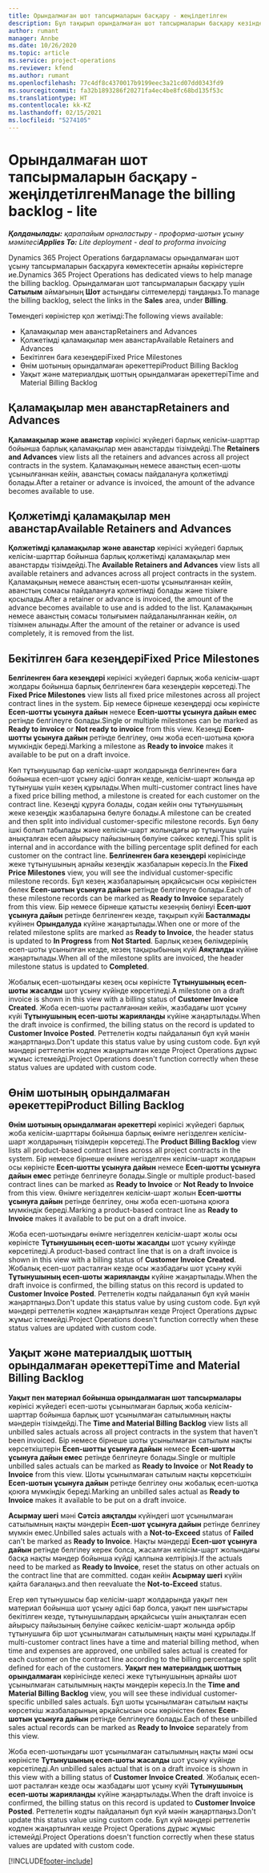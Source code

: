 ```yaml
---
title: Орындалмаған шот тапсырмаларын басқару - жеңілдетілген
description: Бұл тақырып орындалмаған шот тапсырмаларын басқару кезінде қолдануға болатын әртүрлі көріністер туралы ақпарат береді.
author: rumant
manager: Annbe
ms.date: 10/26/2020
ms.topic: article
ms.service: project-operations
ms.reviewer: kfend
ms.author: rumant
ms.openlocfilehash: 77c4df8c4370017b9199eec3a21cd07dd0343fd9
ms.sourcegitcommit: fa32b1893286f20271fa4ec4be8fc68bd135f53c
ms.translationtype: HT
ms.contentlocale: kk-KZ
ms.lasthandoff: 02/15/2021
ms.locfileid: "5274105"
---
```

# <a name="manage-the-billing-backlog---lite"></a><span data-ttu-id="04480-103">Орындалмаған шот тапсырмаларын басқару - жеңілдетілген</span><span class="sxs-lookup"><span data-stu-id="04480-103">Manage the billing backlog - lite</span></span>

<span data-ttu-id="04480-104">_**Қолданылады:** қарапайым орналастыру - проформа-шотын ұсыну мәмілесі_</span><span class="sxs-lookup"><span data-stu-id="04480-104">_**Applies To:** Lite deployment - deal to proforma invoicing_</span></span>

<span data-ttu-id="04480-105">Dynamics 365 Project Operations бағдарламасы орындалмаған шот ұсыну тапсырмаларын басқаруға көмектесетін арнайы көріністерге ие.</span><span class="sxs-lookup"><span data-stu-id="04480-105">Dynamics 365 Project Operations has dedicated views to help manage the billing backlog.</span></span> <span data-ttu-id="04480-106">Орындалмаған шот тапсырмаларын басқару үшін **Сатылым** аймағының **Шот** астындағы сілтемелерді таңдаңыз.</span><span class="sxs-lookup"><span data-stu-id="04480-106">To manage the billing backlog, select the links in the **Sales** area, under **Billing**.</span></span> 

<span data-ttu-id="04480-107">Төмендегі көріністер қол жетімді:</span><span class="sxs-lookup"><span data-stu-id="04480-107">The following views available:</span></span>

- <span data-ttu-id="04480-108">Қаламақылар мен аванстар</span><span class="sxs-lookup"><span data-stu-id="04480-108">Retainers and Advances</span></span>
- <span data-ttu-id="04480-109">Қолжетімді қаламақылар мен аванстар</span><span class="sxs-lookup"><span data-stu-id="04480-109">Available Retainers and Advances</span></span>
- <span data-ttu-id="04480-110">Бекітілген баға кезеңдері</span><span class="sxs-lookup"><span data-stu-id="04480-110">Fixed Price Milestones</span></span>
- <span data-ttu-id="04480-111">Өнім шотының орындалмаған әрекеттері</span><span class="sxs-lookup"><span data-stu-id="04480-111">Product Billing Backlog</span></span>
- <span data-ttu-id="04480-112">Уақыт және материалдық шоттың орындалмаған әрекеттері</span><span class="sxs-lookup"><span data-stu-id="04480-112">Time and Material Billing Backlog</span></span>

## <a name="retainers-and-advances"></a><span data-ttu-id="04480-113">Қаламақылар мен аванстар</span><span class="sxs-lookup"><span data-stu-id="04480-113">Retainers and Advances</span></span>

<span data-ttu-id="04480-114">**Қаламақылар және аванстар** көрінісі жүйедегі барлық келісім-шарттар бойынша барлық қаламақылар мен аванстарды тізімдейді.</span><span class="sxs-lookup"><span data-stu-id="04480-114">The **Retainers and Advances** view lists all the retainers and advances across all project contracts in the system.</span></span> <span data-ttu-id="04480-115">Қаламақының немесе аванстың есеп-шоты ұсынылғаннан кейін, аванстың сомасы пайдалануға қолжетімді болады.</span><span class="sxs-lookup"><span data-stu-id="04480-115">After a retainer or advance is invoiced, the amount of the advance becomes available to use.</span></span>

## <a name="available-retainers-and-advances"></a><span data-ttu-id="04480-116">Қолжетімді қаламақылар мен аванстар</span><span class="sxs-lookup"><span data-stu-id="04480-116">Available Retainers and Advances</span></span>

<span data-ttu-id="04480-117">**Қолжетімді қаламақылар және аванстар** көрінісі жүйедегі барлық келісім-шарттар бойынша барлық қолжетімді қаламақылар мен аванстарды тізімдейді.</span><span class="sxs-lookup"><span data-stu-id="04480-117">The **Available Retainers and Advances** view lists all available retainers and advances across all project contracts in the system.</span></span> <span data-ttu-id="04480-118">Қаламақының немесе аванстың есеп-шоты ұсынылғаннан кейін, аванстың сомасы пайдалануға қолжетімді болады және тізімге қосылады.</span><span class="sxs-lookup"><span data-stu-id="04480-118">After a retainer or advance is invoiced, the amount of the advance becomes available to use and is added to the list.</span></span> <span data-ttu-id="04480-119">Қаламақының немесе аванстың сомасы толығымен пайдаланылғаннан кейін, ол тізімнен алынады.</span><span class="sxs-lookup"><span data-stu-id="04480-119">After the amount of the retainer or advance is used completely, it is removed from the list.</span></span>

## <a name="fixed-price-milestones"></a><span data-ttu-id="04480-120">Бекітілген баға кезеңдері</span><span class="sxs-lookup"><span data-stu-id="04480-120">Fixed Price Milestones</span></span>

<span data-ttu-id="04480-121">**Белгіленген баға кезеңдері** көрінісі жүйедегі барлық жоба келісім-шарт жолдары бойынша барлық белгіленген баға кезеңдерін көрсетеді.</span><span class="sxs-lookup"><span data-stu-id="04480-121">The **Fixed Price Milestones** view lists all fixed price milestones across all project contract lines in the system.</span></span> <span data-ttu-id="04480-122">Бір немесе бірнеше кезеңдерді осы көріністе **Есеп-шотты ұсынуға дайын** немесе **Есеп-шотты ұсынуға дайын емес** ретінде белгілеуге болады.</span><span class="sxs-lookup"><span data-stu-id="04480-122">Single or multiple milestones can be marked as **Ready to invoice** or **Not ready to invoice** from this view.</span></span> <span data-ttu-id="04480-123">Кезеңді **Есеп-шотты ұсынуға дайын** ретінде белгілеу, оны жоба есеп-шотына қоюға мүмкіндік береді.</span><span class="sxs-lookup"><span data-stu-id="04480-123">Marking a milestone as **Ready to invoice** makes it available to be put on a draft invoice.</span></span>

<span data-ttu-id="04480-124">Көп тұтынушылар бар келісім-шарт жолдарында белгіленген баға бойынша есеп-шот ұсыну әдісі болған кезде, келісім-шарт жолында әр тұтынушы үшін кезең құрылады.</span><span class="sxs-lookup"><span data-stu-id="04480-124">When multi-customer contract lines have a fixed price billing method, a milestone is created for each customer on the contract line.</span></span> <span data-ttu-id="04480-125">Кезеңді құруға болады, содан кейін оны тұтынушының жеке кезеңдік жазбаларына бөлуге болады.</span><span class="sxs-lookup"><span data-stu-id="04480-125">A milestone can be created and then split into individual customer-specific milestone records.</span></span> <span data-ttu-id="04480-126">Бұл бөлу ішкі болып табылады және келісім-шарт жолындағы әр тұтынушы үшін анықталған есеп айырысу пайызының бөлуіне сәйкес келеді.</span><span class="sxs-lookup"><span data-stu-id="04480-126">This split is internal and in accordance with the billing percentage split defined for each customer on the contract line.</span></span> <span data-ttu-id="04480-127">**Белгіленген баға кезеңдері** көрінісінде жеке тұтынушының арнайы кезеңдік жазбаларын көресіз.</span><span class="sxs-lookup"><span data-stu-id="04480-127">In the **Fixed Price Milestones** view, you will see the individual customer-specific milestone records.</span></span> <span data-ttu-id="04480-128">Бұл кезең жазбаларының әрқайсысын осы көріністен бөлек **Есеп-шотын ұсынуға дайын** ретінде белгілеуге болады.</span><span class="sxs-lookup"><span data-stu-id="04480-128">Each of these milestone records can be marked as **Ready to Invoice** separately from this view.</span></span> <span data-ttu-id="04480-129">Бір немесе бірнеше қатысты кезеңнің бөлінуі **Есеп-шот ұсынуға дайын** ретінде белгіленген кезде, тақырып күйі **Басталмады** күйінен **Орындалуда** күйіне жаңартылады.</span><span class="sxs-lookup"><span data-stu-id="04480-129">When one or more of the related milestone splits are marked as **Ready to Invoice**, the header status is updated to **In Progress** from **Not Started**.</span></span> <span data-ttu-id="04480-130">Барлық кезең бөлімдерінің есеп-шоты ұсынылған кезде, кезең тақырыбының күйі **Аяқталды** күйіне жаңартылады.</span><span class="sxs-lookup"><span data-stu-id="04480-130">When all of the milestone splits are invoiced, the header milestone status is updated to **Completed**.</span></span>

<span data-ttu-id="04480-131">Жобалық есеп-шотындағы кезең осы көріністе **Тұтынушының есеп-шоты жасалды** шот ұсыну күйінде көрсетіледі.</span><span class="sxs-lookup"><span data-stu-id="04480-131">A milestone on a draft invoice is shown in this view with a billing status of **Customer Invoice Created**.</span></span> <span data-ttu-id="04480-132">Жоба есеп-шоты расталғаннан кейін, жазбадағы шот ұсыну күйі **Тұтынушының есеп-шоты жарияланды** күйіне жаңартылады.</span><span class="sxs-lookup"><span data-stu-id="04480-132">When the draft invoice is confirmed, the billing status on the record is updated to **Customer Invoice Posted**.</span></span> <span data-ttu-id="04480-133">Реттелетін кодты пайдаланып бұл күй мәнін жаңартпаңыз.</span><span class="sxs-lookup"><span data-stu-id="04480-133">Don't update this status value by using custom code.</span></span> <span data-ttu-id="04480-134">Бұл күй мәндері реттелетін кодпен жаңартылған кезде Project Operations дұрыс жұмыс істемейді.</span><span class="sxs-lookup"><span data-stu-id="04480-134">Project Operations doesn't function correctly when these status values are updated with custom code.</span></span>

## <a name="product-billing-backlog"></a><span data-ttu-id="04480-135">Өнім шотының орындалмаған әрекеттері</span><span class="sxs-lookup"><span data-stu-id="04480-135">Product Billing Backlog</span></span>

<span data-ttu-id="04480-136">**Өнім шотының орындалмаған әрекеттері** көрінісі жүйедегі барлық жоба келісім-шарттары бойынша барлық өнімге негізделген келісім-шарт жолдарының тізімдерін көрсетеді.</span><span class="sxs-lookup"><span data-stu-id="04480-136">The **Product Billing Backlog** view lists all product-based contract lines across all project contracts in the system.</span></span> <span data-ttu-id="04480-137">Бір немесе бірнеше өнімге негізделген келісім-шарт жолдарын осы көріністе **Есеп-шотты ұсынуға дайын** немесе **Есеп-шотты ұсынуға дайын емес** ретінде белгілеуге болады.</span><span class="sxs-lookup"><span data-stu-id="04480-137">Single or multiple product-based contract lines can be marked as **Ready to Invoice** or **Not Ready to Invoice** from this view.</span></span> <span data-ttu-id="04480-138">Өнімге негізделген келісім-шарт жолын **Есеп-шотты ұсынуға дайын** ретінде белгілеу, оны жоба есеп-шотына қоюға мүмкіндік береді.</span><span class="sxs-lookup"><span data-stu-id="04480-138">Marking a product-based contract line as **Ready to Invoice** makes it available to be put on a draft invoice.</span></span>

<span data-ttu-id="04480-139">Жоба есеп-шотындағы өнімге негізделген келісім-шарт жолы осы көріністе **Тұтынушының есеп-шоты жасалды** шот ұсыну күйінде көрсетіледі.</span><span class="sxs-lookup"><span data-stu-id="04480-139">A product-based contract line that is on a draft invoice is shown in this view with a billing status of **Customer Invoice Created**.</span></span> <span data-ttu-id="04480-140">Жобалық есеп-шот расталған кезде осы жазбадағы шот ұсыну күйі **Тұтынушының есеп-шоты жарияланды** күйіне жаңартылады.</span><span class="sxs-lookup"><span data-stu-id="04480-140">When the draft invoice is confirmed, the billing status on this record is updated to **Customer Invoice Posted**.</span></span> <span data-ttu-id="04480-141">Реттелетін кодты пайдаланып бұл күй мәнін жаңартпаңыз.</span><span class="sxs-lookup"><span data-stu-id="04480-141">Don't update this status value by using custom code.</span></span> <span data-ttu-id="04480-142">Бұл күй мәндері реттелетін кодпен жаңартылған кезде Project Operations дұрыс жұмыс істемейді.</span><span class="sxs-lookup"><span data-stu-id="04480-142">Project Operations doesn't function correctly when these status values are updated with custom code.</span></span>

## <a name="time-and-material-billing-backlog"></a><span data-ttu-id="04480-143">Уақыт және материалдық шоттың орындалмаған әрекеттері</span><span class="sxs-lookup"><span data-stu-id="04480-143">Time and Material Billing Backlog</span></span>

<span data-ttu-id="04480-144">**Уақыт пен материал бойынша орындалмаған шот тапсырмалары** көрінісі жүйедегі есеп-шоты ұсынылмаған барлық жоба келісім-шарттар бойынша барлық шот ұсынылмаған сатылымның нақты мәндерін тізімдейді.</span><span class="sxs-lookup"><span data-stu-id="04480-144">The **Time and Material Billing Backlog** view lists all unbilled sales actuals across all project contracts in the system that haven't been invoiced.</span></span> <span data-ttu-id="04480-145">Бір немесе бірнеше шоты ұсынылмаған сатылым нақты көрсеткіштерін **Есеп-шотты ұсынуға дайын** немесе **Есеп-шотты ұсынуға дайын емес** ретінде белгілеуге болады.</span><span class="sxs-lookup"><span data-stu-id="04480-145">Single or multiple unbilled sales actuals can be marked as **Ready to Invoice** or **Not Ready to Invoice** from this view.</span></span> <span data-ttu-id="04480-146">Шоты ұсынылмаған сатылым нақты көрсеткішін **Есеп-шотын ұсынуға дайын** ретінде белгілеу оны жобалық есеп-шотқа қоюға мүмкіндік береді.</span><span class="sxs-lookup"><span data-stu-id="04480-146">Marking an unbilled sales actual as **Ready to Invoice** makes it available to be put on a draft invoice.</span></span>

<span data-ttu-id="04480-147">**Асырмау шегі** мәні **Сәтсіз аяқталды** күйіндегі шот ұсынылмаған сатылымның нақты мәндерін **Есеп-шот ұсынуға дайын** ретінде белгілеу мүмкін емес.</span><span class="sxs-lookup"><span data-stu-id="04480-147">Unbilled sales actuals with a **Not-to-Exceed** status of **Failed** can't be marked as **Ready to Invoice**.</span></span> <span data-ttu-id="04480-148">Нақты мәндерді **Есеп-шот ұсынуға дайын** ретінде белгілеу керек болса, жасалған келісім-шарт жолындағы басқа нақты мәндер бойынша күйді қалпына келтіріңіз.</span><span class="sxs-lookup"><span data-stu-id="04480-148">If the actuals need to be marked as **Ready to Invoice**, reset the status on other actuals on the contract line that are committed.</span></span> <span data-ttu-id="04480-149">содан кейін **Асырмау шегі** күйін қайта бағалаңыз.</span><span class="sxs-lookup"><span data-stu-id="04480-149">and then reevaluate the **Not-to-Exceed** status.</span></span>

<span data-ttu-id="04480-150">Егер көп тұтынушысы бар келісім-шарт жолдарында уақыт пен материал бойынша шот ұсыну әдісі бар болса, уақыт пен шығыстары бекітілген кезде, тұтынушылардың әрқайсысы үшін анықталған есеп айырысу пайызының бөлуіне сәйкес келісім-шарт жолында әрбір тұтынушыға бір шот ұсынылмаған сатылымның нақты мәні құрылады.</span><span class="sxs-lookup"><span data-stu-id="04480-150">If multi-customer contract lines have a time and material billing method, when time and expenses are approved, one unbilled sales actual is created for each customer on the contract line according to the billing percentage split defined for each of the customers.</span></span> <span data-ttu-id="04480-151">**Уақыт пен материалдық шоттың орындалмаған** көрінісінде келесі жеке тұтынушының арнайы шот ұсынылмаған сатылымның нақты мәндерін көресіз.</span><span class="sxs-lookup"><span data-stu-id="04480-151">In the **Time and Material Billing Backlog** view, you will see these individual customer-specific unbilled sales actuals.</span></span> <span data-ttu-id="04480-152">Бұл шоты ұсынылмаған сатылым нақты көрсеткіш жазбаларының әрқайсысын осы көріністен бөлек **Есеп-шотын ұсынуға дайын** ретінде белгілеуге болады.</span><span class="sxs-lookup"><span data-stu-id="04480-152">Each of these unbilled sales actual records can be marked as **Ready to Invoice** separately from this view.</span></span>

<span data-ttu-id="04480-153">Жоба есеп-шотындағы шот ұсынылмаған сатылымның нақты мәні осы көріністе **Тұтынушының есеп-шоты жасалды** шот ұсыну күйінде көрсетіледі.</span><span class="sxs-lookup"><span data-stu-id="04480-153">An unbilled sales actual that is on a draft invoice is shown in this view with a billing status of **Customer Invoice Created**.</span></span> <span data-ttu-id="04480-154">Жобалық есеп-шот расталған кезде осы жазбадағы шот ұсыну күйі **Тұтынушының есеп-шоты жарияланды** күйіне жаңартылады.</span><span class="sxs-lookup"><span data-stu-id="04480-154">When the draft invoice is confirmed, the billing status on this record is updated to **Customer Invoice Posted**.</span></span> <span data-ttu-id="04480-155">Реттелетін кодты пайдаланып бұл күй мәнін жаңартпаңыз.</span><span class="sxs-lookup"><span data-stu-id="04480-155">Don't update this status value using custom code.</span></span> <span data-ttu-id="04480-156">Бұл күй мәндері реттелетін кодпен жаңартылған кезде Project Operations дұрыс жұмыс істемейді.</span><span class="sxs-lookup"><span data-stu-id="04480-156">Project Operations doesn't function correctly when these status values are updated with custom code.</span></span>


[!INCLUDE[footer-include](../../includes/footer-banner.md)]
